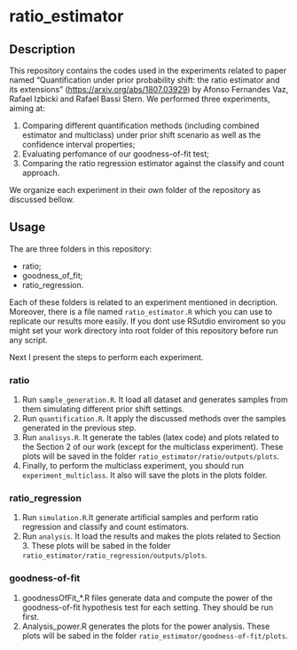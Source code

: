 # ratio_estimator

## Description
This repository contains the codes used in the experiments related to paper named “Quantification under prior probability shift: the ratio
estimator and its extensions” (https://arxiv.org/abs/1807.03929) by Afonso Fernandes Vaz, Rafael Izbicki and Rafael Bassi Stern. We performed three experiments, aiming at:

1. Comparing different quantification methods (including combined estimator and multiclass) under prior shift scenario as well as the confidence interval properties;
2. Evaluating perfomance of our goodness-of-fit test;
3. Comparing the ratio regression estimator against the classify and count approach.

We organize each experiment in their own folder of the repository as discussed bellow.

## Usage
The are three folders in this repository:

- ratio;
- goodness_of_fit;
- ratio_regression.

Each of these folders is related to an experiment mentioned in decription. Moreover, there is a file named `ratio_estimator.R` which you can use to replicate our results more easily. If you dont use RSutdio enviroment so you might set your work directory into root folder of this repository before run any script.

Next I present the steps to perform each experiment.

### ratio
1. Run `sample_generation.R`. It load all dataset and generates samples from them simulating different prior shift settings.
2. Run `quantification.R`. It apply the discussed methods over the samples generated in the previous step.
3. Run `analisys.R`. It generate the tables (latex code) and plots related to the Section 2 of our work (except for the multiclass experiment). These plots will be saved in the folder `ratio_estimator/ratio/outputs/plots`. 
4. Finally, to perform the multiclass experiment, you should run `experiment_multiclass`. It also will save the plots in the plots folder.

### ratio_regression
1. Run `simulation.R`.It generate artificial samples and perform ratio regression and classify and count estimators.   
2. Run `analysis`. It load the results and makes the plots related to Section 3. These plots will be sabed in the folder `ratio_estimator/ratio_regression/outputs/plots`.

### goodness-of-fit
1. goodnessOfFit_\*.R files generate data and compute the power of the goodness-of-fit hypothesis test for each setting. 
They should be run first.
2. Analysis_power.R generates the plots for the power analysis. These plots will be sabed in the folder `ratio_estimator/goodness-of-fit/plots`.
